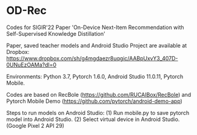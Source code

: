 # OD-Rec
Codes for SIGIR'22 Paper 'On-Device Next-Item Recommendation with Self-Supervised Knowledge Distillation'

Paper, saved teacher models and Android Studio Project are available at Dropbox: https://www.dropbox.com/sh/g4mgdaezr8uqgic/AABpUxvY3_407D-0UNuEzOAMa?dl=0

Environments: Python 3.7, Pytorch 1.6.0, Android Studio 11.0.11, Pytorch Mobile.

Codes are based on RecBole (https://github.com/RUCAIBox/RecBole) and Pytorch Mobile Demo (https://github.com/pytorch/android-demo-app)

Steps to run models on Android Studio:
   (1) Run mobile.py to save pytorch model into Android Studio.
   (2) Select virtual device in Android Studio. (Google Pixel 2 API 29)
